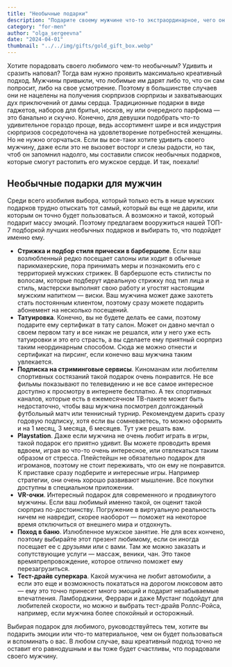 ```yaml
---
title: "Необычные подарки"
description: "Подарите своему мужчине что-то экстраординарное, чего он точно не ожидает, но будет рад и счастлив вашему презенту."
category: "for-men"
author: "olga_sergeevna"
date: "2024-04-01"
thumbnail: "../../img/gifts/gold_gift_box.webp"
---
```


Хотите порадовать своего любимого чем-то необычным? Удивить и сразить наповал? Тогда вам нужно проявить максимально креативный подход. Мужчины привыкли, что любимые им дарят либо то, что он сам попросит, либо на свое усмотрение. Поэтому в большинстве случаев они не нацелены на получения сюрпризов сюрпризы и захватывающих дух приключений от дамы сердца. Традиционные подарки в виде гаджетов, наборов для бритья, носков, ну или очередного парфюма — это банально и скучно. Конечно, для девушки подобрать что-то удивительное гораздо проще, ведь ассортимент шире и вся индустрия сюрпризов сосредоточена на удовлетворение потребностей женщины. Но не нужно огорчаться. Если вы все-таки хотите удивить своего мужчину, даже если это не вызовет восторг и слезы радости, но так, чтоб он запомнил надолго, мы составили список необычных подарков, которые смогут растопить его мужское сердце. И так, поехали!

## Необычные подарки для мужчин

Среди всего изобилия выбора, который только есть в нише мужских подарков трудно отыскать тот самый, который вы еще не дарили, или которым он точно будет пользоваться. А возможно и такой, который подарит массу эмоций. Поэтому предлагаем вооружиться нашей ТОП- 7 подборкой лучших необычных подарков и выбирать то, что подойдет именно ему.


- **Стрижка и подбор стиля прически в барбершопе**. Если ваш возлюбленный редко посещает салоны или ходит в обычные парикмахерские, пора принимать меры и познакомить его с территорией мужских стрижек. В барбершопе есть стилисты по волосам, которые подберут идеальную стрижку под тип лица и стиль, мастерски выполнят свою работу и угостят настоящим мужским напитком — виски. Ваш мужчина может даже захотеть стать постоянным клиентом, поэтому сразу можете подарить абонемент на несколько посещений. 
- **Татуировка**. Конечно, вы не будете делать ее сами, поэтому  подарите ему сертификат в тату салон. Может он давно мечтал о своем первом тату и все никак не решался, или у него уже есть татуировки и это его страсть, а вы сделаете ему приятный сюрприз таким неординарным способом. Сюда же можно отнести и сертификат на пирсинг, если конечно ваш мужчина таким увлекается. 
- **Подписка на стриминговые сервисы**. Киноманам или любителям спортивных состязаний такой подарок очень понравится. Не все фильмы показывают по телевидению и не все самое интересное доступно к просмотру в интернете бесплатно. А тех спортивных каналов, которые есть в ежемесячном ТВ-пакете может быть недостаточно, чтобы ваш мужчина посмотрел долгожданный футбольный матч или теннисный турнир. Рекомендуем дарить сразу годовую подписку, хотя если вы сомневаетесь, то можно оформить и на 1 месяц, 3 месяца, 6 месяцев. Тут уже решать вам.
- **Playstation**. Даже если мужчина не очень любит играть в игры, такой подарок его приятно удивит. Вы можете проводить время вдвоем, играя во что-то очень интересное, или отвлекаться таким образом от стресса. Плейстейшн не обязательно подарок для игроманов, поэтому не стоит переживать, что он ему не понравится. К приставке сразу подберите и интересные игры. Например стратегии, они очень хорошо развивают мышление. Все покупки доступны в специальном приложении.
- **VR-очки**. Интересный подарок для современного и продвинутого мужчины. Если ваш любимый именно такой, он оценит такой сюрприз по-достоинству. Погружение в виртуальную реальность ничем не навредит, скорее наоборот — поможет на некоторое время отключиться от внешнего мира и отдохнуть.
- **Поход в баню**. Излюбленное мужское занятие. Не для всех кончено, поэтому выбирайте этот презент любимому, если он иногда посещает ее с друзьями или с вами. Там же можно заказать и сопутствующие услуги — массаж, веники, чан. Это такое времяпрепровождение, которое отлично поможет ему перезагрузиться. 
- **Тест-драйв суперкара**. Какой мужчина не любит автомобили, а если это еще и возможность покататься на дорогом люксовом авто — ему это точно принесет много эмоций и подарит незабываемые впечатления. Ламборджини, Феррари и даже Мустанг подойдут для любителей скорости, но можно и выбрать тест-драйв Роллс-Ройса, например, если мужчина более спокойный и осторожный. 

Выбирая подарок для любимого, руководствуйтесь тем, хотите вы подарить эмоции или что-то материальное, чем он будет пользоваться и вспоминать о вас. В любом случае, ваш креативный подход точно не оставит его равнодушным и вы тоже будет счастливы, что порадовали своего мужчину. 

